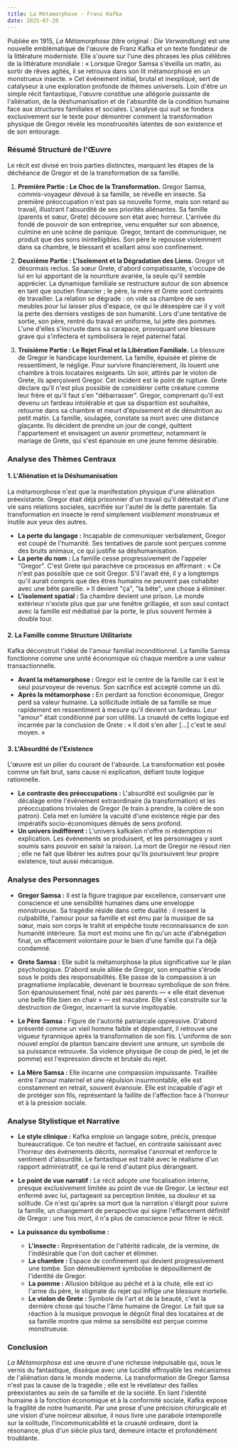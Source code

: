 ```yaml
---
title: La Métamorphose - Franz Kafka
date: 2025-07-20
---
```


Publiée en 1915, *La Métamorphose* (titre original : *Die Verwandlung*) est une nouvelle emblématique de l'œuvre de Franz Kafka et un texte fondateur de la littérature moderniste. Elle s'ouvre sur l'une des phrases les plus célèbres de la littérature mondiale : « Lorsque Gregor Samsa s'éveilla un matin, au sortir de rêves agités, il se retrouva dans son lit métamorphosé en un monstrueux insecte. » Cet événement initial, brutal et inexpliqué, sert de catalyseur à une exploration profonde de thèmes universels. Loin d'être un simple récit fantastique, l'œuvre constitue une allégorie puissante de l'aliénation, de la déshumanisation et de l'absurdité de la condition humaine face aux structures familiales et sociales. L'analyse qui suit se fondera exclusivement sur le texte pour démontrer comment la transformation physique de Gregor révèle les monstruosités latentes de son existence et de son entourage.

### **Résumé Structuré de l'Œuvre**

Le récit est divisé en trois parties distinctes, marquant les étapes de la déchéance de Gregor et de la transformation de sa famille.

1.  **Première Partie : Le Choc de la Transformation.** Gregor Samsa, commis-voyageur dévoué à sa famille, se réveille en insecte. Sa première préoccupation n'est pas sa nouvelle forme, mais son retard au travail, illustrant l'absurdité de ses priorités aliénantes. Sa famille (parents et sœur, Grete) découvre son état avec horreur. L'arrivée du fondé de pouvoir de son entreprise, venu enquêter sur son absence, culmine en une scène de panique. Gregor, tentant de communiquer, ne produit que des sons inintelligibles. Son père le repousse violemment dans sa chambre, le blessant et scellant ainsi son confinement.

2.  **Deuxième Partie : L'Isolement et la Dégradation des Liens.** Gregor vit désormais reclus. Sa sœur Grete, d'abord compatissante, s'occupe de lui en lui apportant de la nourriture avariée, la seule qu'il semble apprécier. La dynamique familiale se restructure autour de son absence en tant que soutien financier ; le père, la mère et Grete sont contraints de travailler. La relation se dégrade : on vide sa chambre de ses meubles pour lui laisser plus d'espace, ce qui le désespère car il y voit la perte des derniers vestiges de son humanité. Lors d'une tentative de sortie, son père, rentré du travail en uniforme, lui jette des pommes. L'une d'elles s'incruste dans sa carapace, provoquant une blessure grave qui s'infectera et symbolisera le rejet paternel fatal.

3.  **Troisième Partie : Le Rejet Final et la Libération Familiale.** La blessure de Gregor le handicape lourdement. La famille, épuisée et pleine de ressentiment, le néglige. Pour survivre financièrement, ils louent une chambre à trois locataires exigeants. Un soir, attirés par le violon de Grete, ils aperçoivent Gregor. Cet incident est le point de rupture. Grete déclare qu'il n'est plus possible de considérer cette créature comme leur frère et qu'il faut s'en "débarrasser". Gregor, comprenant qu'il est devenu un fardeau intolérable et que sa disparition est souhaitée, retourne dans sa chambre et meurt d'épuisement et de dénutrition au petit matin. La famille, soulagée, constate sa mort avec une distance glaçante. Ils décident de prendre un jour de congé, quittent l'appartement et envisagent un avenir prometteur, notamment le mariage de Grete, qui s'est épanouie en une jeune femme désirable.

### **Analyse des Thèmes Centraux**

#### **1. L'Aliénation et la Déshumanisation**
La métamorphose n'est que la manifestation physique d'une aliénation préexistante. Gregor était déjà prisonnier d'un travail qu'il détestait et d'une vie sans relations sociales, sacrifiée sur l'autel de la dette parentale. Sa transformation en insecte le rend simplement *visiblement* monstrueux et inutile aux yeux des autres.
*   **La perte du langage :** Incapable de communiquer verbalement, Gregor est coupé de l'humanité. Ses tentatives de parole sont perçues comme des bruits animaux, ce qui justifie sa déshumanisation.
*   **La perte du nom :** La famille cesse progressivement de l'appeler "Gregor". C'est Grete qui parachève ce processus en affirmant : « Ce n'est pas possible que ce soit Gregor. S'il l'avait été, il y a longtemps qu'il aurait compris que des êtres humains ne peuvent pas cohabiter avec une bête pareille. » Il devient "ça", "la bête", une chose à éliminer.
*   **L'isolement spatial :** Sa chambre devient une prison. Le monde extérieur n'existe plus que par une fenêtre grillagée, et son seul contact avec la famille est médiatisé par la porte, le plus souvent fermée à double tour.

#### **2. La Famille comme Structure Utilitariste**
Kafka déconstruit l'idéal de l'amour familial inconditionnel. La famille Samsa fonctionne comme une unité économique où chaque membre a une valeur transactionnelle.
*   **Avant la métamorphose :** Gregor est le centre de la famille car il est le seul pourvoyeur de revenus. Son sacrifice est accepté comme un dû.
*   **Après la métamorphose :** En perdant sa fonction économique, Gregor perd sa valeur humaine. La sollicitude initiale de sa famille se mue rapidement en ressentiment à mesure qu'il devient un fardeau. Leur "amour" était conditionné par son utilité. La cruauté de cette logique est incarnée par la conclusion de Grete : « Il doit s'en aller [...] c'est le seul moyen. »

#### **3. L'Absurdité de l'Existence**
L'œuvre est un pilier du courant de l'absurde. La transformation est posée comme un fait brut, sans cause ni explication, défiant toute logique rationnelle.
*   **Le contraste des préoccupations :** L'absurdité est soulignée par le décalage entre l'événement extraordinaire (la transformation) et les préoccupations triviales de Gregor (le train à prendre, la colère de son patron). Cela met en lumière la vacuité d'une existence régie par des impératifs socio-économiques dénués de sens profond.
*   **Un univers indifférent :** L'univers kafkaïen n'offre ni rédemption ni explication. Les événements se produisent, et les personnages y sont soumis sans pouvoir en saisir la raison. La mort de Gregor ne résout rien ; elle ne fait que libérer les autres pour qu'ils poursuivent leur propre existence, tout aussi mécanique.

### **Analyse des Personnages**

*   **Gregor Samsa :** Il est la figure tragique par excellence, conservant une conscience et une sensibilité humaines dans une enveloppe monstrueuse. Sa tragédie réside dans cette dualité : il ressent la culpabilité, l'amour pour sa famille et est ému par la musique de sa sœur, mais son corps le trahit et empêche toute reconnaissance de son humanité intérieure. Sa mort est moins une fin qu'un acte d'abnégation final, un effacement volontaire pour le bien d'une famille qui l'a déjà condamné.

*   **Grete Samsa :** Elle subit la métamorphose la plus significative sur le plan psychologique. D'abord seule alliée de Gregor, son empathie s'érode sous le poids des responsabilités. Elle passe de la compassion à un pragmatisme implacable, devenant le bourreau symbolique de son frère. Son épanouissement final, noté par ses parents — « elle était devenue une belle fille bien en chair » — est macabre. Elle s'est construite sur la destruction de Gregor, incarnant la survie impitoyable.

*   **Le Père Samsa :** Figure de l'autorité patriarcale oppressive. D'abord présenté comme un vieil homme faible et dépendant, il retrouve une vigueur tyrannique après la transformation de son fils. L'uniforme de son nouvel emploi de planton bancaire devient une armure, un symbole de sa puissance retrouvée. Sa violence physique (le coup de pied, le jet de pomme) est l'expression directe et brutale du rejet.

*   **La Mère Samsa :** Elle incarne une compassion impuissante. Tiraillée entre l'amour maternel et une répulsion insurmontable, elle est constamment en retrait, souvent évanouie. Elle est incapable d'agir et de protéger son fils, représentant la faillite de l'affection face à l'horreur et à la pression sociale.

### **Analyse Stylistique et Narrative**

*   **Le style clinique :** Kafka emploie un langage sobre, précis, presque bureaucratique. Ce ton neutre et factuel, en contraste saisissant avec l'horreur des événements décrits, normalise l'anormal et renforce le sentiment d'absurdité. Le fantastique est traité avec le réalisme d'un rapport administratif, ce qui le rend d'autant plus dérangeant.

*   **Le point de vue narratif :** Le récit adopte une focalisation interne, presque exclusivement limitée au point de vue de Gregor. Le lecteur est enfermé avec lui, partageant sa perception limitée, sa douleur et sa solitude. Ce n'est qu'après sa mort que la narration s'élargit pour suivre la famille, un changement de perspective qui signe l'effacement définitif de Gregor : une fois mort, il n'a plus de conscience pour filtrer le récit.

*   **La puissance du symbolisme :**
    *   **L'insecte :** Représentation de l'altérité radicale, de la vermine, de l'indésirable que l'on doit cacher et éliminer.
    *   **La chambre :** Espace de confinement qui devient progressivement une tombe. Son démeublement symbolise le dépouillement de l'identité de Gregor.
    *   **La pomme :** Allusion biblique au péché et à la chute, elle est ici l'arme du père, le stigmate du rejet qui inflige une blessure mortelle.
    *   **Le violon de Grete :** Symbole de l'art et de la beauté, c'est la dernière chose qui touche l'âme humaine de Gregor. Le fait que sa réaction à la musique provoque le dégoût final des locataires et de sa famille montre que même sa sensibilité est perçue comme monstrueuse.

### **Conclusion**

*La Métamorphose* est une œuvre d'une richesse inépuisable qui, sous le vernis du fantastique, dissèque avec une lucidité effroyable les mécanismes de l'aliénation dans le monde moderne. La transformation de Gregor Samsa n'est pas la cause de la tragédie ; elle est le révélateur des failles préexistantes au sein de sa famille et de la société. En liant l'identité humaine à la fonction économique et à la conformité sociale, Kafka expose la fragilité de notre humanité. Par une prose d'une précision chirurgicale et une vision d'une noirceur absolue, il nous livre une parabole intemporelle sur la solitude, l'incommunicabilité et la cruauté ordinaire, dont la résonance, plus d'un siècle plus tard, demeure intacte et profondément troublante.

